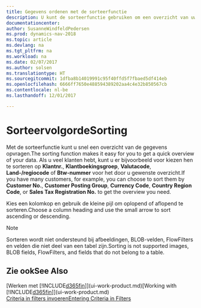 ```yaml
---
title: Gegevens ordenen met de sorteerfunctie
description: U kunt de sorteerfunctie gebruiken om een overzicht van uw gegevens te krijgen. U kunt bijvoorbeeld klanten sorteren op valutacode om een bepaalde selectie van klanten te krijgen.
documentationcenter: 
author: SusanneWindfeldPedersen
ms.prod: dynamics-nav-2018
ms.topic: article
ms.devlang: na
ms.tgt_pltfrm: na
ms.workload: na
ms.date: 02/07/2017
ms.author: solsen
ms.translationtype: HT
ms.sourcegitcommit: 1dfba8b14019991c95f40ffd5f7fbaed5df414eb
ms.openlocfilehash: 6666ff7650e488594389202aa4c4e32b850567cb
ms.contentlocale: nl-be
ms.lasthandoff: 12/01/2017

---
```

# <a name="sorting"></a><span data-ttu-id="a3c33-104">Sorteervolgorde</span><span class="sxs-lookup"><span data-stu-id="a3c33-104">Sorting</span></span>
<span data-ttu-id="a3c33-105">Met de sorteerfunctie kunt u snel een overzicht van de gegevens opvragen.</span><span class="sxs-lookup"><span data-stu-id="a3c33-105">The sorting function makes it easy for you to get a quick overview of your data.</span></span> <span data-ttu-id="a3c33-106">Als u veel klanten hebt, kunt u er bijvoorbeeld voor kiezen hen te sorteren op **Klantnr.**, **Klantboekingsgroep**, **Valutacode**, **Land-/regiocode** of **Btw-nummer** voor het door u gewenste overzicht.</span><span class="sxs-lookup"><span data-stu-id="a3c33-106">If you have many customers, for example, you can choose to sort them by **Customer No.**, **Customer Posting Group**, **Currency Code**, **Country Region Code**, or **Sales Tax Registration No.** to get the overview you need.</span></span>

<span data-ttu-id="a3c33-107">Kies een kolomkop en gebruik de kleine pijl om oplopend of aflopend te sorteren.</span><span class="sxs-lookup"><span data-stu-id="a3c33-107">Choose a column heading and use the small arrow to sort ascending or descending.</span></span>  

> [!NOTE]  
>   <span data-ttu-id="a3c33-108">Sorteren wordt niet ondersteund bij afbeeldingen, BLOB-velden, FlowFilters en velden die niet deel van een tabel zijn.</span><span class="sxs-lookup"><span data-stu-id="a3c33-108">Sorting is not supported images, BLOB fields, FlowFilters, and fields that do not belong to a table.</span></span>

## <a name="see-also"></a><span data-ttu-id="a3c33-109">Zie ook</span><span class="sxs-lookup"><span data-stu-id="a3c33-109">See Also</span></span>
<span data-ttu-id="a3c33-110">[Werken met [!INCLUDE[d365fin](includes/d365fin_md.md)]](ui-work-product.md)</span><span class="sxs-lookup"><span data-stu-id="a3c33-110">[Working with [!INCLUDE[d365fin](includes/d365fin_md.md)]](ui-work-product.md)</span></span>  
[<span data-ttu-id="a3c33-111">Criteria in filters invoeren</span><span class="sxs-lookup"><span data-stu-id="a3c33-111">Entering Criteria in Filters</span></span>](ui-enter-criteria-filters.md)

